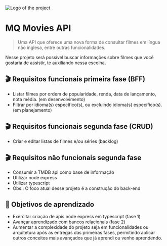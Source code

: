 ![Logo of the project](https://icons.iconarchive.com/icons/yohproject/crayon-cute/256/movies-icon.png)

# MQ Movies API
> Uma API que oferece uma nova forma de consultar filmes em língua não inglesa, entre outras funcionalidades.

Nesse projeto será possível buscar informações sobre filmes que você gostaria de assistir, te auxiliando nessa escolha.

## :clapper: Requisitos funcionais primeira fase (BFF)

* Listar filmes por ordem de popularidade, renda, data de lançamento, nota média. (em desenvolvimento)
* Filtrar por idioma(s) específico(s), ou excluindo idioma(s) específico(s). (em planejamento)

## :clapper: Requisitos funcionais segunda fase (CRUD)

* Criar e editar listas de filmes e/ou séries (backlog)


## :clapper: Requisitos não funcionais segunda fase

* Consumir a TMDB api como base de informação
* Utilizar node express
* Utilizar typescript
* Obs.: O foco atual desse projeto é a construção do back-end

## :bookmark_tabs: Objetivos de aprendizado

* Exercitar criação de apis node express em typescript (fase 1)
* Avançar aprendizado com bancos relacionais (fase 2)
* Aumentar a complexidade do projeto seja em funcionalidades ou arquitetura após as entregas das primeiras fases, permitindo aplicar outros conceitos mais avançados que já aprendi ou venho aprendendo.



